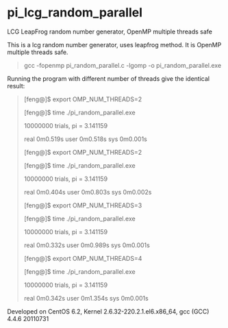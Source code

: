 # pi_lcg_random_parallel
LCG LeapFrog random number generator, OpenMP multiple threads safe

This is a lcg random number generator, uses leapfrog method. It is OpenMP multiple threads safe.

>gcc -fopenmp pi_random_parallel.c -lgomp -o pi_random_parallel.exe

Running the program with different number of threads give the identical result:

>
>[feng@]$  export OMP_NUM_THREADS=2
>
>[feng@]$  time ./pi_random_parallel.exe 
>
> 10000000 trials, pi = 3.141159 
>
>real	0m0.519s
>user	0m0.518s
>sys	0m0.001s
>
>[feng@]$  export OMP_NUM_THREADS=2
> 
>[feng@]$  time ./pi_random_parallel.exe 
>
> 10000000 trials, pi = 3.141159 
>
>real	0m0.404s
>user	0m0.803s
>sys	0m0.002s
>
>[feng@]$  export OMP_NUM_THREADS=3
> 
>[feng@]$  time ./pi_random_parallel.exe 
>
> 10000000 trials, pi = 3.141159 
>
>real	0m0.332s
>user	0m0.989s
>sys	0m0.001s
>
>[feng@]$  export OMP_NUM_THREADS=4
> 
>[feng@]$  time ./pi_random_parallel.exe 
>
 >10000000 trials, pi = 3.141159 
>
>real	0m0.342s
>user	0m1.354s
>sys	0m0.001s
>
>

Developed on CentOS 6.2, Kernel 2.6.32-220.2.1.el6.x86_64, gcc (GCC) 4.4.6 20110731

